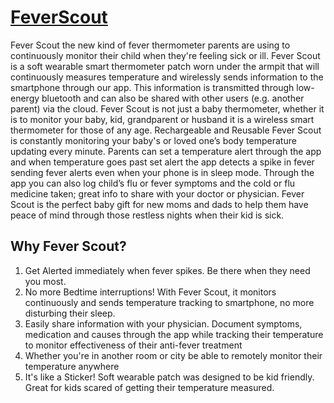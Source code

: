 # [FeverScout](https://feverscout.com)

Fever Scout the new kind of fever thermometer parents are using to continuously monitor their child when they're feeling sick or ill. Fever Scout is a soft wearable smart thermometer patch worn under the armpit that will continuously measures temperature and wirelessly sends information to the smartphone through our app. This information is transmitted through low-energy bluetooth and can also be shared with other users (e.g. another parent) via the cloud. Fever Scout is not just a baby thermometer, whether it is to monitor your baby, kid, grandparent or husband it is a wireless smart thermometer for those of any age. Rechargeable and Reusable Fever Scout is constantly monitoring your baby's or loved one’s body temperature updating every minute. Parents can set a temperature alert through the app and when temperature goes past set alert the app detects a spike in fever sending fever alerts even when your phone is in sleep mode. Through the app you can also log child’s flu or fever symptoms and the cold or flu medicine taken; great info to share with your doctor or physician. Fever Scout is the perfect baby gift for new moms and dads to help them have peace of mind through those restless nights when their kid is sick.

## Why Fever Scout?
1. Get Alerted immediately when fever spikes. Be there when they need you most.
2. No more Bedtime interruptions! With Fever Scout, it monitors continuously and sends temperature tracking to smartphone, no more disturbing their sleep.
3. Easily share information with your physician. Document symptoms, medication and causes through the app while tracking their temperature to monitor effectiveness of their anti-fever treatment
4. Whether you're in another room or city be able to remotely monitor their temperature anywhere
5. It's like a Sticker! Soft wearable patch was designed to be kid friendly. Great for kids scared of getting their temperature measured.
